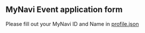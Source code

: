 ## MyNavi Event application form
Please fill out your MyNavi ID and Name in [profile.json](profile.json)
